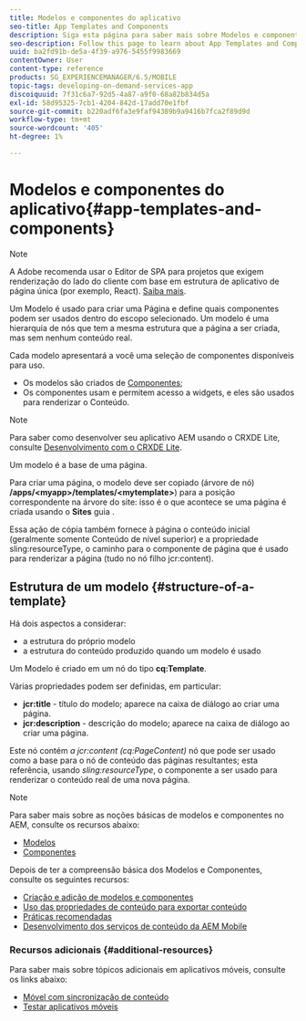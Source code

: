 ```yaml
---
title: Modelos e componentes do aplicativo
seo-title: App Templates and Components
description: Siga esta página para saber mais sobre Modelos e componentes do aplicativo. Ele fornece informações detalhadas sobre a estrutura dos modelos.
seo-description: Follow this page to learn about App Templates and Components. It provides detailed information on the structure of templates.
uuid: ba2fd91b-de5a-4f39-a976-5455f9983669
contentOwner: User
content-type: reference
products: SG_EXPERIENCEMANAGER/6.5/MOBILE
topic-tags: developing-on-demand-services-app
discoiquuid: 7f31c6a7-92d5-4a87-a9f0-68a82b834d5a
exl-id: 58d95325-7cb1-4204-842d-17add70e1fbf
source-git-commit: b220adf6fa3e9faf94389b9a9416b7fca2f89d9d
workflow-type: tm+mt
source-wordcount: '405'
ht-degree: 1%

---
```


# Modelos e componentes do aplicativo{#app-templates-and-components}

>[!NOTE]
>
>A Adobe recomenda usar o Editor de SPA para projetos que exigem renderização do lado do cliente com base em estrutura de aplicativo de página única (por exemplo, React). [Saiba mais](/help/sites-developing/spa-overview.md).

Um Modelo é usado para criar uma Página e define quais componentes podem ser usados dentro do escopo selecionado. Um modelo é uma hierarquia de nós que tem a mesma estrutura que a página a ser criada, mas sem nenhum conteúdo real.

Cada modelo apresentará a você uma seleção de componentes disponíveis para uso.

* Os modelos são criados de [Componentes](/help/sites-developing/components.md);
* Os componentes usam e permitem acesso a widgets, e eles são usados para renderizar o Conteúdo.

>[!NOTE]
>
>Para saber como desenvolver seu aplicativo AEM usando o CRXDE Lite, consulte [Desenvolvimento com o CRXDE Lite](/help/sites-developing/developing-with-crxde-lite.md).

Um modelo é a base de uma página.

Para criar uma página, o modelo deve ser copiado (árvore de nó) **/apps/&lt;myapp>/templates/&lt;mytemplate>**) para a posição correspondente na árvore do site: isso é o que acontece se uma página é criada usando o **Sites** guia .

Essa ação de cópia também fornece à página o conteúdo inicial (geralmente somente Conteúdo de nível superior) e a propriedade sling:resourceType, o caminho para o componente de página que é usado para renderizar a página (tudo no nó filho jcr:content).

## Estrutura de um modelo {#structure-of-a-template}

Há dois aspectos a considerar:

* a estrutura do próprio modelo
* a estrutura do conteúdo produzido quando um modelo é usado

Um Modelo é criado em um nó do tipo **cq:Template**.

Várias propriedades podem ser definidas, em particular:

* **jcr:title** - título do modelo; aparece na caixa de diálogo ao criar uma página.
* **jcr:description** - descrição do modelo; aparece na caixa de diálogo ao criar uma página.

Este nó contém *a jcr:content (cq:PageContent)* nó que pode ser usado como a base para o nó de conteúdo das páginas resultantes; esta referência, usando *sling:resourceType*, o componente a ser usado para renderizar o conteúdo real de uma nova página.

>[!NOTE]
>
>Para saber mais sobre as noções básicas de modelos e componentes no AEM, consulte os recursos abaixo:
>
>* [Modelos](/help/sites-developing/templates.md)
>* [Componentes](/help/sites-developing/components.md)
>


Depois de ter a compreensão básica dos Modelos e Componentes, consulte os seguintes recursos:

* [Criação e adição de modelos e componentes](/help/mobile/mobile-ondemand-app-templates.md)
* [Uso das propriedades de conteúdo para exportar conteúdo](/help/mobile/on-demand-content-properties-exporting.md)
* [Práticas recomendadas    ](/help/mobile/best-practices-aem-mobile.md)
* [Desenvolvimento dos serviços de conteúdo da AEM Mobile](/help/mobile/developing-content-services.md)

### Recursos adicionais {#additional-resources}

Para saber mais sobre tópicos adicionais em aplicativos móveis, consulte os links abaixo:

* [Móvel com sincronização de conteúdo](/help/mobile/mobile-ondemand-contentsync.md)
* [Testar aplicativos móveis](/help/mobile/develop-mobile-apps-testing.md)
